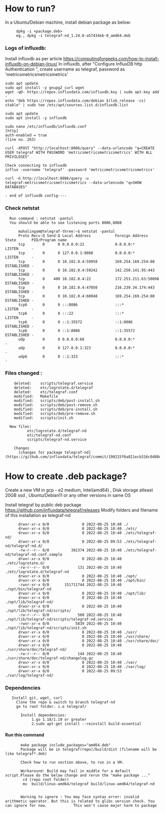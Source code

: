 # How to run?

   In a Ubuntu/Debian machine, install debian package as below:
   
         dpkg -i <package.deb>
         eg., dpkg -i telegraf-nd_1.24.0-a57434eb-0_amd64.deb
   
   ### Logs of influxdb:
   Install influxdb as per article https://computingforgeeks.com/how-to-install-influxdb-on-debian-linux/
   In influxdb, after "Configure InfluxDB http Authentication ",  create username as telegraf, password as 'metricsmetricsmetricsmetrics'
   
    sudo apt update
    sudo apt install -y gnupg2 curl wget
    wget -qO- https://repos.influxdata.com/influxdb.key | sudo apt-key add -
    echo "deb https://repos.influxdata.com/debian $(lsb_release -cs) stable" | sudo tee /etc/apt/sources.list.d/influxdb.list

    sudo apt update
    sudo apt install -y influxdb

    sudo nano /etc/influxdb/influxdb.conf 
    [http]
    auth-enabled = true  
    (line no. 263)

    curl -XPOST "http://localhost:8086/query" --data-urlencode "q=CREATE USER telegraf WITH PASSWORD 'metricsmetricsmetricsmetrics' WITH ALL PRIVILEGES"
 
    Check connecting to influxdb
    influx -username 'telegraf' -password 'metricsmetricsmetricsmetrics'

    curl -G http://localhost:8086/query -u telegraf:metricsmetricsmetricsmetrics --data-urlencode "q=SHOW DATABASES"
  
    - end of influxdb config----
   
  ### Check netstat 
    
      Run command : netstat -pantul    
      You should be able to see listening ports 8086,8088

          mahalingam@telegraf-three:~$ netstat -pantul
          Proto Recv-Q Send-Q Local Address           Foreign Address         State       PID/Program name    
          tcp        0      0 0.0.0.0:22              0.0.0.0:*               LISTEN      -                   
          tcp        0      0 127.0.0.1:8088          0.0.0.0:*               LISTEN      -                   
          tcp        0      0 10.182.0.4:59958        169.254.169.254:80      ESTABLISHED -                   
          tcp        0      0 10.182.0.4:59242        142.250.141.95:443      ESTABLISHED -                   
          tcp        0    400 10.182.0.4:22           172.253.211.63:50098    ESTABLISHED -                   
          tcp        0      0 10.182.0.4:47050        216.239.34.174:443      ESTABLISHED -                   
          tcp        0      0 10.182.0.4:60048        169.254.169.254:80      ESTABLISHED -                   
          tcp6       0      0 :::8086                 :::*                    LISTEN      -                   
          tcp6       0      0 :::22                   :::*                    LISTEN      -                   
          tcp6       0      0 ::1:35572               ::1:8086                ESTABLISHED -                   
          tcp6       0      0 ::1:8086                ::1:35572               ESTABLISHED -                   
          udp        0      0 0.0.0.0:68              0.0.0.0:*                           -                   
          udp        0      0 127.0.0.1:323           0.0.0.0:*                           -                   
          udp6       0      0 ::1:323                 :::*                                -                       

### Files changed :
        deleted:    scripts/telegraf.service
        deleted:    etc/logrotate.d/telegraf
        deleted:    etc/telegraf.conf
        modified:   Makefile
        modified:   scripts/deb/post-install.sh
        modified:   scripts/deb/post-remove.sh
        modified:   scripts/deb/pre-install.sh
        modified:   scripts/deb/pre-remove.sh
        modified:   scripts/init.sh     
        
      New files: 
              etc/logrotate.d/telegraf-nd
              etc/telegraf-nd.conf
              scripts/telegraf-nd.service
       
        Changes
          [changes for package telegraf-nd](https://github.com/influxdata/telegraf/commit/190215f6a821ecb316c0d88d74ea5ad7fed3d726)                         
    
# How to create .deb package?
 Create a new VM in gcp - e2 medium, Intel(amd64) , Disk storage atleast 20GB ssd , Ubuntu/Debian11 or any other versions in same OS
       
 Install telegraf by public deb package https://github.com/influxdata/telegraf/releases
 Modify folders and filename of this installation as telegraf-nd
       
          drwxr-xr-x 0/0               0 2022-08-25 10:40 ./
          drwxr-xr-x 0/0               0 2022-08-25 10:40 ./etc/
          drwxr-xr-x 0/0               0 2022-08-25 10:40 ./etc/telegraf-nd/
          drwxr-xr-x 0/0               0 2022-08-25 09:53 ./etc/telegraf-nd/telegraf-nd.d/
          -rw-r--r-- 0/0          381374 2022-08-25 10:40 ./etc/telegraf-nd/telegraf-nd.conf.sample
          drwxr-xr-x 0/0               0 2022-08-25 10:40 ./etc/logrotate.d/
          -rw-r--r-- 0/0             131 2022-08-25 10:40 ./etc/logrotate.d/telegraf-nd
          drwxr-xr-x 0/0               0 2022-08-25 10:40 ./opt/
          drwxr-xr-x 0/0               0 2022-08-25 10:40 ./opt/bin/
          -rwxr-xr-x 0/0       151711744 2022-08-25 10:40 ./opt/bin/telegraf-nd
          drwxr-xr-x 0/0               0 2022-08-25 10:40 ./opt/lib/
          drwxr-xr-x 0/0               0 2022-08-25 10:40 ./opt/lib/telegraf-nd/
          drwxr-xr-x 0/0               0 2022-08-25 10:40 ./opt/lib/telegraf-nd/scripts/
          -rw-r--r-- 0/0             560 2022-08-25 10:40 ./opt/lib/telegraf-nd/scripts/telegraf-nd.service
          -rwxr-xr-x 0/0            5839 2022-08-25 10:40 ./opt/lib/telegraf-nd/scripts/init.sh
          drwxr-xr-x 0/0               0 2022-08-25 10:40 ./usr/
          drwxr-xr-x 0/0               0 2022-08-25 10:40 ./usr/share/
          drwxr-xr-x 0/0               0 2022-08-25 10:40 ./usr/share/doc/
          drwxr-xr-x 0/0               0 2022-08-25 10:40 ./usr/share/doc/telegraf-nd/
          -rw-r--r-- 0/0             144 2022-08-25 10:40 ./usr/share/doc/telegraf-nd/changelog.gz
          drwxr-xr-x 0/0               0 2022-08-25 10:40 ./var/
          drwxr-xr-x 0/0               0 2022-08-25 10:40 ./var/log/
          drwxr-xr-x 0/0               0 2022-08-25 09:53 ./var/log/telegraf-nd/
       
   ### Dependencies 
       Install git, wget, curl
         Clone the repo & switch to branch telegraf-nd
         go to root folder. i.e telegraf/
       
           Install dependencies:  
                1.go 1.18/1.19 or greater
                2.sudo apt-get install --reinstall build-essential
            
   #### Run this command 
           
           make package include_packages="amd64.deb"
           Package will be in telegraf(repo)/build/dist (filename will be like telegraf*.deb)
       
           Check how to run section above, to run in a VM.
          
           Workaround: Build may fail in middle for a default script.Please do the below change and rerun the "make package ..."
            cd (repo root folder)
            mv  build/linux-amd64/telegraf build/linux-amd64/telegraf-nd


           Warning to ignore : You may face syntax error: invalid arithmetic operator. But this is related to glibc version check. You can ignore for now.            This won't cause major harm to package
       
       
          

       
       
       
